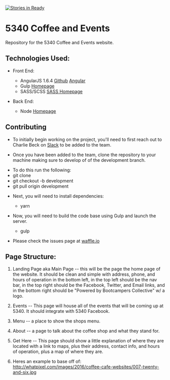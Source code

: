 [![Stories in Ready](https://badge.waffle.io/BootcampersCollective/5340CoffeeShop.png?label=ready&title=Ready)](https://waffle.io/BootcampersCollective/5340CoffeeShop)

# 5340 Coffee and Events
Repository for the 5340 Coffee and Events website.

## Technologies Used:

* Front End:
    - AngularJS 1.6.4 [Github](https://github.com/angular/angular.js) [Angular](https://angular.io/)
    - Gulp [Homepage](https://gulpjs.com/)
    - SASS/SCSS [SASS Homepage](http://sass-lang.com/)

* Back End:
    - Node [Homepage](https://nodejs.org/en/)

## Contributing
* To initially begin working on the project, you'll need to first reach out to Charlie Beck on [Slack](https://bootcamperscollective.com) to be added to the team.


* Once you have been added to the team, clone the repository to your machine making sure to develop of of the development branch.
- To do this run the following:   
 - git clone <insert url>
 - git checkout -b development
 - git pull origin development


* Next, you will need to install dependencies:
    - yarn


* Now, you will need to build the code base using Gulp and launch the server.
    - gulp


- Please check the issues page at [waffle.io](http://waffle.io)




## Page Structure:

1. Landing Page aka Main Page -- this will be the page the home page of the website. It should be clean and simple with address, phone, and hours of operation in the bottom left, in the top left should be the nav bar, in the top right should be the Facebook, Twitter, and Email links, and in the bottom right should be "Powered by Bootcampers Collective" w/ a logo.

2. Events -- This page will house all of the events that will be coming up at 5340. It should integrate with 5340 Facebook.

3. Menu -- a place to show the shops menu.

4. About -- a page to talk about the coffee shop and what they stand for.

5. Get Here -- This page should show a little explanation of where they are located with a link to maps, plus their address, contact info, and hours of operation, plus a map of where they are.

6. Heres an example to base off of: http://whatpixel.com/images/2016/coffee-cafe-websites/007-twenty-and-six.jpg

